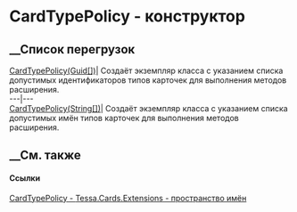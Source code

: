 # CardTypePolicy - конструктор
##  __Список перегрузок
[CardTypePolicy(Guid[])](M_Tessa_Cards_Extensions_CardTypePolicy__ctor.htm)|
Создаёт экземпляр класса с указанием списка допустимых идентификаторов типов
карточек для выполнения методов расширения.  
---|---  
[CardTypePolicy(String[])](M_Tessa_Cards_Extensions_CardTypePolicy__ctor_1.htm)|
Создаёт экземпляр класса с указанием списка допустимых имён типов карточек для
выполнения методов расширения.  
## __См. также
#### Ссылки
[CardTypePolicy - ](T_Tessa_Cards_Extensions_CardTypePolicy.htm)
[Tessa.Cards.Extensions - пространство имён](N_Tessa_Cards_Extensions.htm)
